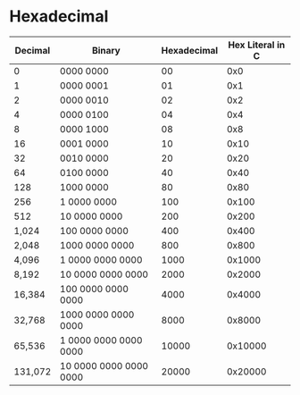 # Hexadecimal

| Decimal | Binary | Hexadecimal | Hex Literal in C |
| ------- | ------ | ----------- | ---------------- |
| 0   |                  0000 0000 |     00 | 0x0       |
| 1   |                  0000 0001 |     01 | 0x1       |
| 2   |                  0000 0010 |     02 | 0x2       |
| 4   |                  0000 0100 |     04 | 0x4       |
| 8   |                  0000 1000 |     08 | 0x8       |
| 16  |                  0001 0000 |     10 | 0x10      |
| 32  |                  0010 0000 |     20 | 0x20      |
| 64  |                  0100 0000 |     40 | 0x40      |
| 128 |                  1000 0000 |     80 | 0x80      |
| 256 |                1 0000 0000 |    100 | 0x100     |
| 512 |               10 0000 0000 |    200 | 0x200     |
| 1,024   |          100 0000 0000 |    400 | 0x400     |
| 2,048   |         1000 0000 0000 |    800 | 0x800     |
| 4,096   |       1 0000 0000 0000 |   1000 | 0x1000    |
| 8,192   |      10 0000 0000 0000 |   2000 | 0x2000    |
| 16,384  |     100 0000 0000 0000 |   4000 | 0x4000    |
| 32,768  |    1000 0000 0000 0000 |   8000 | 0x8000    |
| 65,536  |  1 0000 0000 0000 0000 |  10000 | 0x10000   |
| 131,072 | 10 0000 0000 0000 0000 |  20000 | 0x20000   |
